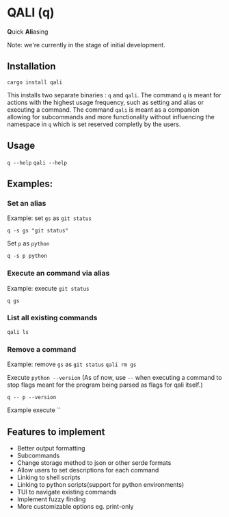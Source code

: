 # QALI (q)
**Q**uick **Ali**asing

Note: we're currently in the stage of initial development.

## Installation
```shell
cargo install qali
```

This installs two separate binaries : `q` and `qali`.
The command `q` is meant for actions with the highest usage frequency, such as setting and alias or executing a command.
The command `qali` is meant as a companion allowing for subcommands and more functionality without influencing the namespace in `q` which is set reserved completly by the users.

## Usage
`q --help`
`qali --help`
## Examples:

### Set an alias
Example: set `gs` as `git status`
```shell
q -s gs "git status"
```

Set `p` as `python`
```shell
q -s p python 
```
### Execute an command via alias
Example: execute `git status`
```shell
q gs
```

### List all existing commands
`qali ls`

### Remove a command
Example: remove `gs` as `git status`
`qali rm gs`

Execute `python --version` (As of now, use `--` when executing a command to stop flags meant for the program being parsed as flags for qali itself.)
```shell
q -- p --version
```

Example execute ``
## Features to implement
- Better output formatting
- Subcommands
- Change storage method to json or other serde formats
- Allow users to set descriptions for each command
- Linking to shell scripts
- Linking to python scripts(support for python environments)
- TUI to navigate existing commands
- Implement fuzzy finding
- More customizable options eg. print-only